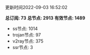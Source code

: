 更新时间2022-09-03 16:52:02

**总订阅: 73**
**总节点: 2913**
**有效节点: 1489**
- ss节点: 1014
- trojan节点: 97
- v2ray节点: 375
- ssr节点: 3
